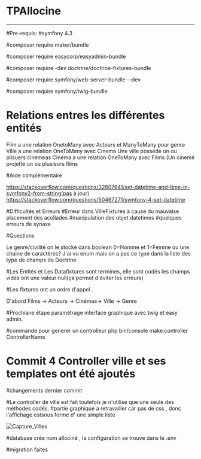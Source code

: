 # TPAllocine
--------------------

#Pre-requis:
#symfony 4.3 

#composer require maker/bundle


#composer require easycorp/easyadmin-bundle


#composer require -dev doctrine/doctrine-fixtures-bundle 

#composer require symfony/web-server-bundle --dev

#composer require symfony/twig-bundle


# Relations entres les différentes entités 

Film a une relation  OnetoMany avec Acteurs et ManyToMany pour genre
 Ville a une relation OneToMany avec Cinema   Une ville posséde un ou plisuers cinemeas 
Cinema a une relation OneToMany avec Films (Un cinemé projette un ou plusieurs films



#Aide complémentaire 

 https://stackoverflow.com/questions/32607641/set-datetime-and-time-in-symfony2-from-string(pas à jour)
https://stackoverflow.com/questions/50467271/symfony-4-set-datetime


#Difficultés et Erreurs
#Erreur dans VilleFixtures à cause du mauvaise placement des acollades
#manipulation des objet datetimes
#quelques erreurs de synaxe

#Questions

Le genre/civilité on le stocke dans boolean 0=Homme et 1=Femme ou une chaine de caractères? J'ai vu enum mais on a pas ce type dans la liste des type de champs de Doctrine



#Les Entités et Les Datafixtures sont termines, elle sont codés les champs vides ont une valeur null(ça permet d'éviter les erreurs)


#Les fixtures ont un ordre d'appel .

D'abord  Films -> Acteurs -> Cinémas-> Ville -> Genre



#Prochiane étape  paramétrage interface graphique avec twig et easy admin.


#commande pour generer un controlleur 
php bin/console make:controller ControllerName

# Commit  4 Controller ville et ses templates ont été ajoutés 




#changements dernier commit 

#Le controller de ville est fait toutefois je n'utilise que une seule des méthodes codés.
#partie graphique a retravailler car pas de css , donc l'affichage estsous forme d' une simple liste 

![Capture_Villes](https://user-images.githubusercontent.com/23719686/61573316-b76d4800-aaac-11e9-9c87-09bd5873682b.PNG)



#database crée nom  allociné , la configuration se trouve dans le .env

#migration faites 
